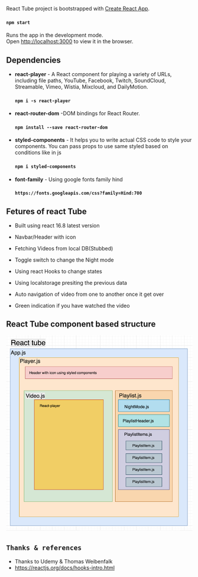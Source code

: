 React Tube project is bootstrapped with [Create React App](https://github.com/facebook/create-react-app).

#### `npm start`

Runs the app in the development mode.<br>
Open [http://localhost:3000](http://localhost:3000) to view it in the browser.

## Dependencies 
* <b>react-player</b> - A React component for playing a variety of URLs, including file paths, YouTube, Facebook, Twitch, SoundCloud, Streamable, Vimeo, Wistia, Mixcloud, and DailyMotion. 
    
    #### `npm i -s react-player`

* <b>react-router-dom</b> -DOM bindings for React Router.
    
    #### `npm install --save react-router-dom`

* <b>styled-components</b> - It helps you to write actual CSS code to style your components. You can pass props to use same styled based on conditions like in js
    
    #### `npm i styled-components`

* <b>font-family</b> - Using google fonts family hind

    #### `https://fonts.googleapis.com/css?family=Hind:700`

## Fetures of react Tube
* <p>Built using react 16.8 latest version</p>
* <p>Navbar/Header with icon</p>
* <p>Fetching Videos from local DB(Stubbed)</p>
* <p>Toggle switch to change the Night mode</p>
* <p>Using react Hooks to change states</p>
* <p>Using localstorage presiting the previous data</p>
* <p>Auto navigation of video from one to another once it get over</p>
* <p>Green indication if you have watched the video<p>

## React Tube component based structure

<img src="./flow-img.png" alt="flow-structure">

## `Thanks & references`

* Thanks to Udemy & Thomas Weibenfalk
* https://reactjs.org/docs/hooks-intro.html
